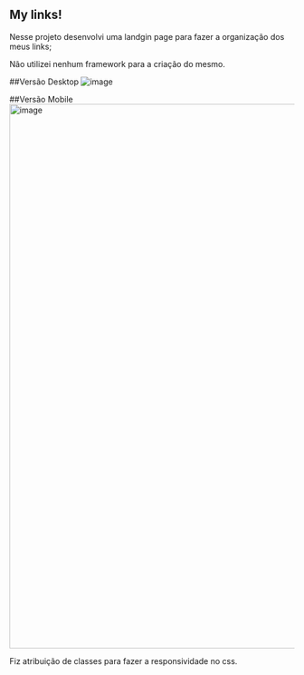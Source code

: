 ## My links!

Nesse projeto desenvolvi uma landgin page para fazer a organização dos meus links;

Não utilizei nenhum framework para a criação do mesmo.

##Versão Desktop
![image](https://github.com/ViniciusG03/my-links/assets/142799171/77e62221-5b00-47b5-9b0d-a01829c5201a)

##Versão Mobile
<img width="960" alt="image" src="https://github.com/ViniciusG03/my-links/assets/142799171/d79acf45-0194-42c3-805d-2d81d7ac92e8">

Fiz atribuição de classes para fazer a responsividade no css.
